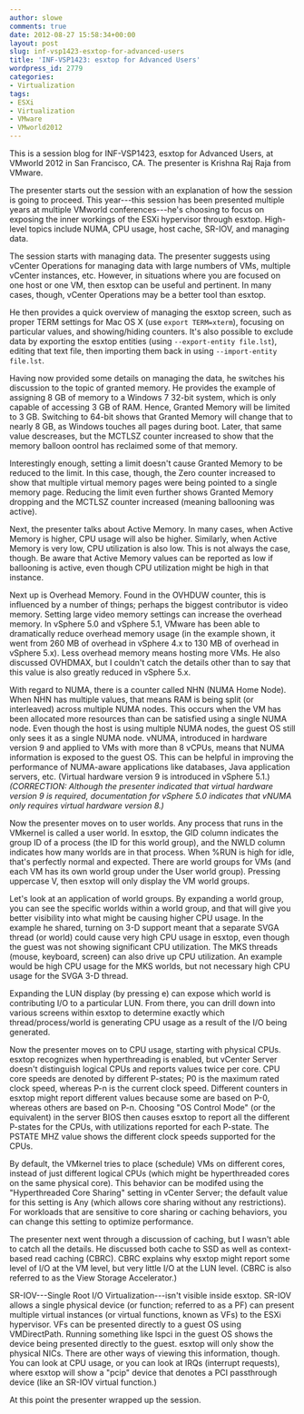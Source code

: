 ```yaml
---
author: slowe
comments: true
date: 2012-08-27 15:58:34+00:00
layout: post
slug: inf-vsp1423-esxtop-for-advanced-users
title: 'INF-VSP1423: esxtop for Advanced Users'
wordpress_id: 2779
categories:
- Virtualization
tags:
- ESXi
- Virtualization
- VMware
- VMworld2012
---
```


This is a session blog for INF-VSP1423, esxtop for Advanced Users, at VMworld 2012 in San Francisco, CA. The presenter is Krishna Raj Raja from VMware.

The presenter starts out the session with an explanation of how the session is going to proceed. This year---this session has been presented multiple years at multiple VMworld conferences---he's choosing to focus on exposing the inner workings of the ESXi hypervisor through esxtop. High-level topics include NUMA, CPU usage, host cache, SR-IOV, and managing data.

The session starts with managing data. The presenter suggests using vCenter Operations for managing data with large numbers of VMs, multiple vCenter instances, etc. However, in situations where you are focused on one host or one VM, then esxtop can be useful and pertinent. In many cases, though, vCenter Operations may be a better tool than esxtop.

He then provides a quick overview of managing the esxtop screen, such as proper TERM settings for Mac OS X (use `export TERM=xterm`), focusing on particular values, and showing/hiding counters. It's also possible to exclude data by exporting the esxtop entities (using `--export-entity file.lst`), editing that text file, then importing them back in using `--import-entity file.lst`.

Having now provided some details on managing the data, he switches his discussion to the topic of granted memory. He provides the example of assigning 8 GB of memory to a Windows 7 32-bit system, which is only capable of accessing 3 GB of RAM. Hence, Granted Memory will be limited to 3 GB. Switching to 64-bit shows that Granted Memory will change that to nearly 8 GB, as Windows touches all pages during boot. Later, that same value descreases, but the MCTLSZ counter increased to show that the memory balloon oontrol has reclaimed some of that memory.

Interestingly enough, setting a limit doesn't cause Granted Memory to be reduced to the limit. In this case, though, the Zero counter increased to show that multiple virtual memory pages were being pointed to a single memory page. Reducing the limit even further shows Granted Memory dropping and the MCTLSZ counter increased (meaning ballooning was active).

Next, the presenter talks about Active Memory. In many cases, when Active Memory is higher, CPU usage will also be higher. Similarly, when Active Memory is very low, CPU utilization is also low. This is not always the case, though. Be aware that Active Memory values can be reported as low if ballooning is active, even though CPU utilization might be high in that instance.

Next up is Overhead Memory. Found in the OVHDUW counter, this is influenced by a number of things; perhaps the biggest contributor is video memory. Setting large video memory settings can increase the overhead memory. In vSphere 5.0 and vSphere 5.1, VMware has been able to dramatically reduce overhead memory usage (in the example shown, it went from 260 MB of overhead in vSphere 4.x to 130 MB of overhead in vSphere 5.x). Less overhead memory means hosting more VMs. He also discussed OVHDMAX, but I couldn't catch the details other than to say that this value is also greatly reduced in vSphere 5.x.

With regard to NUMA, there is a counter called NHN (NUMA Home Node). When NHN has multiple values, that means RAM is being split (or interleaved) across multiple NUMA nodes. This occurs when the VM has been allocated more resources than can be satisfied using a single NUMA node. Even though the host is using multiple NUMA nodes, the guest OS still only sees it as a single NUMA node. vNUMA, introduced in hardware version 9 and applied to VMs with more than 8 vCPUs, means that NUMA information is exposed to the guest OS. This can be helpful in improving the performance of NUMA-aware applications like databases, Java application servers, etc. (Virtual hardware version 9 is introduced in vSphere 5.1.) _(CORRECTION: Although the presenter indicated that virtual hardware version 9 is required, documentation for vSphere 5.0 indicates that vNUMA only requires virtual hardware version 8.)_

Now the presenter moves on to user worlds. Any process that runs in the VMkernel is called a user world. In esxtop, the GID column indicates the group ID of a process (the ID for this world group), and the NWLD column indicates how many worlds are in that process. When %RUN is high for idle, that's perfectly normal and expected. There are world groups for VMs (and each VM has its own world group under the User world group). Pressing uppercase V, then esxtop will only display the VM world groups.

Let's look at an application of world groups. By expanding a world group, you can see the specific worlds within a world group, and that will give you better visibility into what might be causing higher CPU usage. In the example he shared, turning on 3-D support meant that a separate SVGA thread (or world) could cause very high CPU usage in esxtop, even though the guest was not showing significant CPU utilization. The MKS threads (mouse, keyboard, screen) can also drive up CPU utilization. An example would be high CPU usage for the MKS worlds, but not necessary high CPU usage for the SVGA 3-D thread.

Expanding the LUN display (by pressing e) can expose which world is contributing I/O to a particular LUN. From there, you can drill down into various screens within esxtop to determine exactly which thread/process/world is generating CPU usage as a result of the I/O being generated.

Now the presenter moves on to CPU usage, starting with physical CPUs. esxtop recognizes when hyperthreading is enabled, but vCenter Server doesn't distinguish logical CPUs and reports values twice per core. CPU core speeds are denoted by different P-states; P0 is the maximum rated clock speed, whereas P-n is the current clock speed. Different counters in esxtop might report different values because some are based on P-0, whereas others are based on P-n. Choosing "OS Control Mode" (or the equivalent) in the server BIOS then causes esxtop to report all the different P-states for the CPUs, with utilizations reported for each P-state. The PSTATE MHZ value shows the different clock speeds supported for the CPUs.

By default, the VMkernel tries to place (schedule) VMs on different cores, instead of just different logical CPUs (which might be hyperthreaded cores on the same physical core). This behavior can be modifed using the "Hyperthreaded Core Sharing" setting in vCenter Server; the default value for this setting is Any (which allows core sharing without any restrictions). For workloads that are sensitive to core sharing or caching behaviors, you can change this setting to optimize performance.

The presenter next went through a discussion of caching, but I wasn't able to catch all the details. He discussed both cache to SSD as well as context-based read caching (CBRC). CBRC explains why esxtop might report some level of I/O at the VM level, but very little I/O at the LUN level. (CBRC is also referred to as the View Storage Accelerator.)

SR-IOV---Single Root I/O Virtualization---isn't visible inside esxtop. SR-IOV allows a single physical device (or function; referred to as a PF) can present multiple virtual instances (or virtual functions, known as VFs) to the ESXi hypervisor. VFs can be presented directly to a guest OS using VMDirectPath. Running something like lspci in the guest OS shows the device being presented directly to the guest. esxtop will only show the physical NICs. There are other ways of viewing this information, though. You can look at CPU usage, or you can look at IRQs (interrupt requests), where esxtop will show a "pcip" device that denotes a PCI passthrough device (like an SR-IOV virtual function.)

At this point the presenter wrapped up the session.
